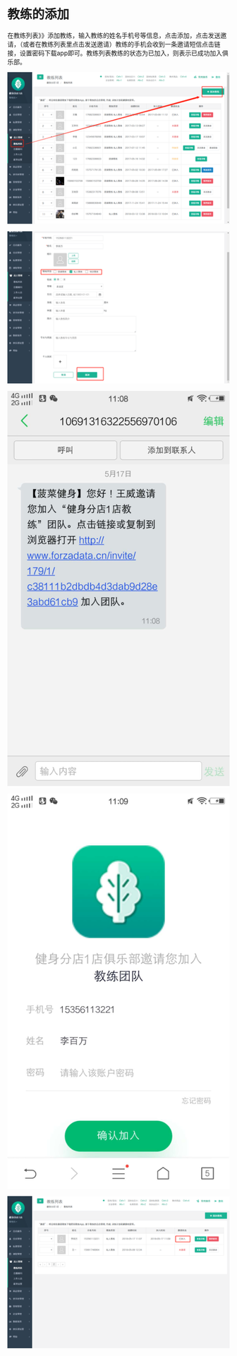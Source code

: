 # 教练的添加

在教练列表》》添加教练，输入教练的姓名手机号等信息，点击添加，点击发送邀请，（或者在教练列表里点击发送邀请）教练的手机会收到一条邀请短信点击链接，设置密码下载app即可。教练列表教练的状态为已加入，则表示已成功加入俱乐部。

![](../.gitbook/assets/1%20%2827%29.png)

![](../.gitbook/assets/2%20%2835%29.png)

![](../.gitbook/assets/1%20%288%29.jpg)

![](../.gitbook/assets/2%20%2810%29.jpg)

![](../.gitbook/assets/4%20%287%29.png)

